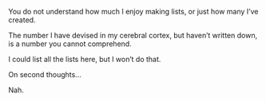 <!-- #SQUARK live! index!
| dest = lists
| title = Lists
| desc = I love lists.
| head = Lists
| capt = Index Page
| index = lists
| shard = index / lists
-->

You do not understand how much I enjoy making lists, or just how many I’ve created.

The number I have devised in my cerebral cortex, but haven’t written down, is a number you cannot comprehend.

I could list all the lists here, but I won’t do that.

On second thoughts...

Nah.


<!-- #SQUARK index~ -->
